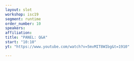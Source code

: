 ```yaml
---
layout: slot
workshop: isc19
segment: runtime
order_number: 10
speakers:
affiliation:
title: "PANEL: Q&A"
start: "10:10"
yt: "https://www.youtube.com/watch?v=5mvMIT8WIbg&t=1910"

---
```


